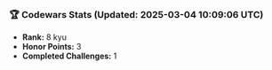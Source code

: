 ### 🏆 Codewars Stats (Updated: 2025-03-04 10:09:06 UTC)

- **Rank:** 8 kyu
- **Honor Points:** 3
- **Completed Challenges:** 1

